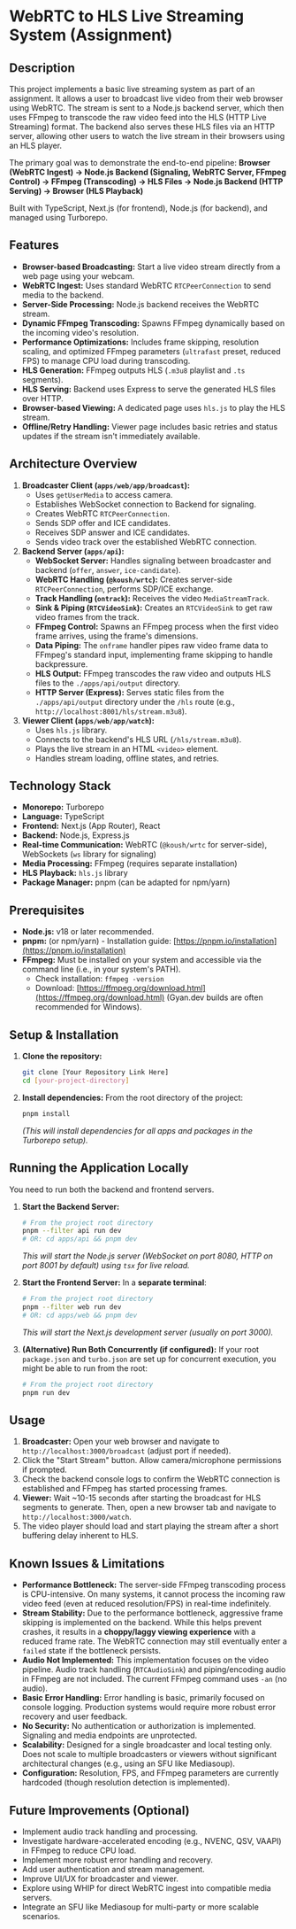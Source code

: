 # WebRTC to HLS Live Streaming System (Assignment)

## Description

This project implements a basic live streaming system as part of an assignment. It allows a user to broadcast live video from their web browser using WebRTC. The stream is sent to a Node.js backend server, which then uses FFmpeg to transcode the raw video feed into the HLS (HTTP Live Streaming) format. The backend also serves these HLS files via an HTTP server, allowing other users to watch the live stream in their browsers using an HLS player.

The primary goal was to demonstrate the end-to-end pipeline:
**Browser (WebRTC Ingest) -> Node.js Backend (Signaling, WebRTC Server, FFmpeg Control) -> FFmpeg (Transcoding) -> HLS Files -> Node.js Backend (HTTP Serving) -> Browser (HLS Playback)**

Built with TypeScript, Next.js (for frontend), Node.js (for backend), and managed using Turborepo.

## Features

* **Browser-based Broadcasting:** Start a live video stream directly from a web page using your webcam.
* **WebRTC Ingest:** Uses standard WebRTC `RTCPeerConnection` to send media to the backend.
* **Server-Side Processing:** Node.js backend receives the WebRTC stream.
* **Dynamic FFmpeg Transcoding:** Spawns FFmpeg dynamically based on the incoming video's resolution.
* **Performance Optimizations:** Includes frame skipping, resolution scaling, and optimized FFmpeg parameters (`ultrafast` preset, reduced FPS) to manage CPU load during transcoding.
* **HLS Generation:** FFmpeg outputs HLS (`.m3u8` playlist and `.ts` segments).
* **HLS Serving:** Backend uses Express to serve the generated HLS files over HTTP.
* **Browser-based Viewing:** A dedicated page uses `hls.js` to play the HLS stream.
* **Offline/Retry Handling:** Viewer page includes basic retries and status updates if the stream isn't immediately available.

## Architecture Overview

1.  **Broadcaster Client (`apps/web/app/broadcast`):**
    * Uses `getUserMedia` to access camera.
    * Establishes WebSocket connection to Backend for signaling.
    * Creates WebRTC `RTCPeerConnection`.
    * Sends SDP offer and ICE candidates.
    * Receives SDP answer and ICE candidates.
    * Sends video track over the established WebRTC connection.
2.  **Backend Server (`apps/api`):**
    * **WebSocket Server:** Handles signaling between broadcaster and backend (`offer`, `answer`, `ice-candidate`).
    * **WebRTC Handling (`@koush/wrtc`):** Creates server-side `RTCPeerConnection`, performs SDP/ICE exchange.
    * **Track Handling (`ontrack`):** Receives the video `MediaStreamTrack`.
    * **Sink & Piping (`RTCVideoSink`):** Creates an `RTCVideoSink` to get raw video frames from the track.
    * **FFmpeg Control:** Spawns an FFmpeg process when the first video frame arrives, using the frame's dimensions.
    * **Data Piping:** The `onframe` handler pipes raw video frame data to FFmpeg's standard input, implementing frame skipping to handle backpressure.
    * **HLS Output:** FFmpeg transcodes the raw video and outputs HLS files to the `./apps/api/output` directory.
    * **HTTP Server (Express):** Serves static files from the `./apps/api/output` directory under the `/hls` route (e.g., `http://localhost:8001/hls/stream.m3u8`).
3.  **Viewer Client (`apps/web/app/watch`):**
    * Uses `hls.js` library.
    * Connects to the backend's HLS URL (`/hls/stream.m3u8`).
    * Plays the live stream in an HTML `<video>` element.
    * Handles stream loading, offline states, and retries.

## Technology Stack

* **Monorepo:** Turborepo
* **Language:** TypeScript
* **Frontend:** Next.js (App Router), React
* **Backend:** Node.js, Express.js
* **Real-time Communication:** WebRTC (`@koush/wrtc` for server-side), WebSockets (`ws` library for signaling)
* **Media Processing:** FFmpeg (requires separate installation)
* **HLS Playback:** `hls.js` library
* **Package Manager:** pnpm (can be adapted for npm/yarn)

## Prerequisites

* **Node.js:** v18 or later recommended.
* **pnpm:** (or npm/yarn) - Installation guide: [https://pnpm.io/installation](https://pnpm.io/installation)
* **FFmpeg:** Must be installed on your system and accessible via the command line (i.e., in your system's PATH).
    * Check installation: `ffmpeg -version`
    * Download: [https://ffmpeg.org/download.html](https://ffmpeg.org/download.html) (Gyan.dev builds are often recommended for Windows).

## Setup & Installation

1.  **Clone the repository:**
    ```bash
    git clone [Your Repository Link Here]
    cd [your-project-directory]
    ```
2.  **Install dependencies:** From the root directory of the project:
    ```bash
    pnpm install
    ```
    *(This will install dependencies for all apps and packages in the Turborepo setup).*

## Running the Application Locally

You need to run both the backend and frontend servers.

1.  **Start the Backend Server:**
    ```bash
    # From the project root directory
    pnpm --filter api run dev
    # OR: cd apps/api && pnpm dev
    ```
    *This will start the Node.js server (WebSocket on port 8080, HTTP on port 8001 by default) using `tsx` for live reload.*

2.  **Start the Frontend Server:** In a **separate terminal**:
    ```bash
    # From the project root directory
    pnpm --filter web run dev
    # OR: cd apps/web && pnpm dev
    ```
    *This will start the Next.js development server (usually on port 3000).*

3.  **(Alternative) Run Both Concurrently (if configured):** If your root `package.json` and `turbo.json` are set up for concurrent execution, you might be able to run from the root:
    ```bash
    # From the project root directory
    pnpm run dev
    ```

## Usage

1.  **Broadcaster:** Open your web browser and navigate to `http://localhost:3000/broadcast` (adjust port if needed).
2.  Click the "Start Stream" button. Allow camera/microphone permissions if prompted.
3.  Check the backend console logs to confirm the WebRTC connection is established and FFmpeg has started processing frames.
4.  **Viewer:** Wait ~10-15 seconds after starting the broadcast for HLS segments to generate. Then, open a new browser tab and navigate to `http://localhost:3000/watch`.
5.  The video player should load and start playing the stream after a short buffering delay inherent to HLS.

## Known Issues & Limitations

* **Performance Bottleneck:** The server-side FFmpeg transcoding process is CPU-intensive. On many systems, it cannot process the incoming raw video feed (even at reduced resolution/FPS) in real-time indefinitely.
* **Stream Stability:** Due to the performance bottleneck, aggressive frame skipping is implemented on the backend. While this helps prevent crashes, it results in a **choppy/laggy viewing experience** with a reduced frame rate. The WebRTC connection may still eventually enter a `failed` state if the bottleneck persists.
* **Audio Not Implemented:** This implementation focuses on the video pipeline. Audio track handling (`RTCAudioSink`) and piping/encoding audio in FFmpeg are not included. The current FFmpeg command uses `-an` (no audio).
* **Basic Error Handling:** Error handling is basic, primarily focused on console logging. Production systems would require more robust error recovery and user feedback.
* **No Security:** No authentication or authorization is implemented. Signaling and media endpoints are unprotected.
* **Scalability:** Designed for a single broadcaster and local testing only. Does not scale to multiple broadcasters or viewers without significant architectural changes (e.g., using an SFU like Mediasoup).
* **Configuration:** Resolution, FPS, and FFmpeg parameters are currently hardcoded (though resolution detection is implemented).

## Future Improvements (Optional)

* Implement audio track handling and processing.
* Investigate hardware-accelerated encoding (e.g., NVENC, QSV, VAAPI) in FFmpeg to reduce CPU load.
* Implement more robust error handling and recovery.
* Add user authentication and stream management.
* Improve UI/UX for broadcaster and viewer.
* Explore using WHIP for direct WebRTC ingest into compatible media servers.
* Integrate an SFU like Mediasoup for multi-party or more scalable scenarios.